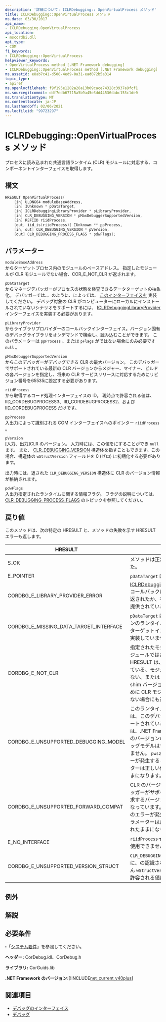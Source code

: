 ```yaml
---
description: '詳細について: ICLRDebugging:: OpenVirtualProcess メソッド'
title: ICLRDebugging::OpenVirtualProcess メソッド
ms.date: 03/30/2017
api_name:
- ICLRDebugging.OpenVirtualProcess
api_location:
- mscordbi.dll
api_type:
- COM
f1_keywords:
- ICLRDebugging::OpenVirtualProcess
helpviewer_keywords:
- OpenVirtualProcess method [.NET Framework debugging]
- ICLRDebugging::OpenVirtualProcess method [.NET Framework debugging]
ms.assetid: e8ab7c41-d508-4ed9-8a31-ead072b5a314
topic_type:
- apiref
ms.openlocfilehash: f9f195e1202a26a13b09cace74328c3937a9fcf1
ms.sourcegitcommit: ddf7edb67715a5b9a45e3dd44536dabc153c1de0
ms.translationtype: MT
ms.contentlocale: ja-JP
ms.lasthandoff: 02/06/2021
ms.locfileid: "99723297"
---
```

# <a name="iclrdebuggingopenvirtualprocess-method"></a>ICLRDebugging::OpenVirtualProcess メソッド

プロセスに読み込まれた共通言語ランタイム (CLR) モジュールに対応する、コンポーネントインターフェイスを取得します。  
  
## <a name="syntax"></a>構文  
  
```cpp  
HRESULT OpenVirtualProcess(  
    [in] ULONG64 moduleBaseAddress,  
    [in] IUnknown * pDataTarget,  
    [in] ICLRDebuggingLibraryProvider * pLibraryProvider,  
    [in] CLR_DEBUGGING_VERSION * pMaxDebuggerSupportedVersion,  
    [in] REFIID riidProcess,  
    [out, iid_is(riidProcess)] IUnknown ** ppProcess,  
    [in, out] CLR_DEBUGGING_VERSION * pVersion,  
    [out] CLR_DEBUGGING_PROCESS_FLAGS * pdwFlags);  
```  
  
## <a name="parameters"></a>パラメーター  

 `moduleBaseAddress`  
 からターゲットプロセス内のモジュールのベースアドレス。 指定したモジュールが CLR モジュールでない場合、COR_E_NOT_CLR が返されます。  
  
 `pDataTarget`  
 からマネージデバッガーがプロセスの状態を検査できるデータターゲットの抽象化。 デバッガーでは、、のように、によっては、 [このインターフェイスを](icordebugdatatarget-interface.md) 実装してください。 デバッグ対象の CLR がコンピューターにローカルにインストールされていないシナリオをサポートするには、 [ICLRDebuggingLibraryProvider](iclrdebugginglibraryprovider-interface.md) インターフェイスを実装する必要があります。  
  
 `pLibraryProvider`  
 からライブラリプロバイダーのコールバックインターフェイス。バージョン固有のデバッグライブラリをオンデマンドで検索し、読み込むことができます。 このパラメーターは `ppProcess` 、または `pFlags` がではない場合にのみ必要です `null` 。  
  
 `pMaxDebuggerSupportedVersion`  
 からこのデバッガーがデバッグできる CLR の最大バージョン。 このデバッガーでサポートされている最新の CLR バージョンからメジャー、マイナー、ビルドの各バージョンを指定し、将来の CLR サービスリリースに対応するためにリビジョン番号を65535に設定する必要があります。  
  
 `riidProcess`  
 から取得するコード処理インターフェイスの ID。 現時点で許容される値は、IID_CORDEBUGPROCESS3、IID_CORDEBUGPROCESS2、および IID_CORDEBUGPROCESS だけです。  
  
 `ppProcess`  
 入出力によって識別される COM インターフェイスへのポインター `riidProcess` 。  
  
 `pVersion`  
 [入力、出力]CLR のバージョン。 入力時には、この値をにすることができ `null` ます。 また、 [CLR_DEBUGGING_VERSION](clr-debugging-version-structure.md) 構造体を指すこともできます。この場合、構造体の `wStructVersion` フィールドを 0 (ゼロ) に初期化する必要があります。  
  
 出力時には、返された `CLR_DEBUGGING_VERSION` 構造体に CLR のバージョン情報が格納されます。  
  
 `pdwFlags`  
 入出力指定されたランタイムに関する情報フラグ。 フラグの説明については、 [CLR_DEBUGGING_PROCESS_FLAGS](clr-debugging-process-flags-enumeration.md) のトピックを参照してください。  
  
## <a name="return-value"></a>戻り値  

 このメソッドは、次の特定の HRESULT と、メソッドの失敗を示す HRESULT エラーも返します。  
  
|HRESULT|説明|  
|-------------|-----------------|  
|S_OK|メソッドは正常に完了しました。|  
|E_POINTER|`pDataTarget` は `null` です。|  
|CORDBG_E_LIBRARY_PROVIDER_ERROR|[ICLRDebuggingLibraryProvider](iclrdebugginglibraryprovider-interface.md)コールバックによってエラーが返されたか、有効なハンドルが提供されていません。|  
|CORDBG_E_MISSING_DATA_TARGET_INTERFACE|`pDataTarget` は、このバージョンのランタイムに必要なデータターゲットインターフェイスを実装していません。|  
|CORDBG_E_NOT_CLR|指定されたモジュールは CLR モジュールではありません。 この HRESULT は、メモリが破損している、モジュールが使用できない、または CLR バージョンが shim バージョンより後であるために CLR モジュールが検出できない場合にも返されます。|  
|CORDBG_E_UNSUPPORTED_DEBUGGING_MODEL|このランタイムバージョンでは、このデバッグモデルはサポートされていません。 現時点では、.NET Framework 4 より前のバージョンの CLR では、デバッグモデルはサポートされていません。 `pwszVersion`このエラーが発生すると、出力パラメーターは正しい値に設定されたままになります。|  
|CORDBG_E_UNSUPPORTED_FORWARD_COMPAT|CLR のバージョンが、このデバッガーがサポートするために要求するバージョンよりも大きくなっています。 `pwszVersion`このエラーが発生すると、出力パラメーターは正しい値に設定されたままになります。|  
|E_NO_INTERFACE|`riidProcess`インターフェイスは使用できません。|  
|CORDBG_E_UNSUPPORTED_VERSION_STRUCT|`CLR_DEBUGGING_VERSION`構造体に、の認識された値がありません `wStructVersion` 。 現時点で許容される値は0のみです。|  
  
## <a name="exceptions"></a>例外  
  
## <a name="remarks"></a>解説  
  
## <a name="requirements"></a>必要条件  

 **:**「[システム要件](../../get-started/system-requirements.md)」を参照してください。  
  
 **ヘッダー:** CorDebug.idl、CorDebug.h  
  
 **ライブラリ:** CorGuids.lib  
  
 **.NET Framework のバージョン:**[!INCLUDE[net_current_v40plus](../../../../includes/net-current-v40plus-md.md)]  
  
## <a name="see-also"></a>関連項目

- [デバッグのインターフェイス](debugging-interfaces.md)
- [デバッグ](index.md)
